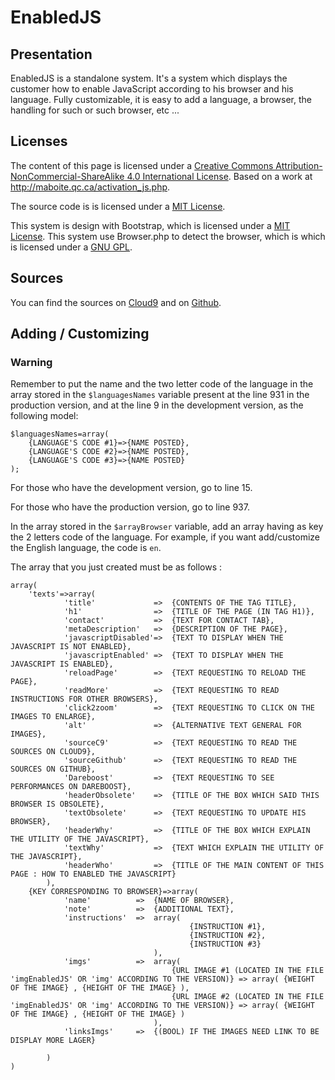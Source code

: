 EnabledJS
=========

## Presentation ##

EnabledJS is a standalone system. It's a system which displays the customer how to enable JavaScript according to his browser and his language. Fully customizable, it is easy to add a language, a browser, the handling for such or such browser, etc ...

## Licenses ##

The content of this page is licensed under a [Creative Commons Attribution-NonCommercial-ShareAlike 4.0 International License](http://creativecommons.org/licenses/by-nc-sa/4.0/).
Based on a work at http://maboite.qc.ca/activation_js.php.

The source code is is licensed under a [MIT License](http://choosealicense.com/licenses/mit/).

This system is design with Bootstrap, which is licensed under a [MIT License](https://github.com/twbs/bootstrap/blob/master/LICENSE).
This system use Browser.php to detect the browser, which is which is licensed under a [GNU GPL](https://github.com/cbschuld/Browser.php/blob/master/lib/Browser.php#L11-L22).

## Sources ##

You can find the sources on [Cloud9](https://c9.io/ajabep/enabled_js) and on [Github](https://github.com/ajabep/EnabledJS).

## Adding / Customizing ##

### Warning ###
Remember to put the name and the two letter code of the language in the array stored in the `$languagesNames` variable present at the line 931 in the production version, and at the line 9 in the development version, as the following model:

    $languagesNames=array(
        {LANGUAGE'S CODE #1}=>{NAME POSTED},
        {LANGUAGE'S CODE #2}=>{NAME POSTED},
        {LANGUAGE'S CODE #3}=>{NAME POSTED}
    );

For those who have the development version, go to line 15.

For those who have the production version, go to line 937.

In the array stored in the `$arrayBrowser` variable, add an array having as key the 2 letters code of the language. For example, if you want add/customize the English language, the code is `en`.

The array that you just created must be as follows :

    array(
        'texts'=>array(
                'title'             =>  {CONTENTS OF THE TAG TITLE},
                'h1'                =>  {TITLE OF THE PAGE (IN TAG H1)},
                'contact'           =>  {TEXT FOR CONTACT TAB},
                'metaDescription'   =>  {DESCRIPTION OF THE PAGE},
                'javascriptDisabled'=>  {TEXT TO DISPLAY WHEN THE JAVASCRIPT IS NOT ENABLED},
                'javascriptEnabled' =>  {TEXT TO DISPLAY WHEN THE JAVASCRIPT IS ENABLED},
                'reloadPage'        =>  {TEXT REQUESTING TO RELOAD THE PAGE},
                'readMore'          =>  {TEXT REQUESTING TO READ INSTRUCTIONS FOR OTHER BROWSERS},
                'click2zoom'        =>  {TEXT REQUESTING TO CLICK ON THE IMAGES TO ENLARGE},
                'alt'               =>  {ALTERNATIVE TEXT GENERAL FOR IMAGES},
                'sourceC9'          =>  {TEXT REQUESTING TO READ THE SOURCES ON CLOUD9},
                'sourceGithub'      =>  {TEXT REQUESTING TO READ THE SOURCES ON GITHUB},
                'Dareboost'         =>  {TEXT REQUESTING TO SEE PERFORMANCES ON DAREBOOST},
                'headerObsolete'    =>  {TITLE OF THE BOX WHICH SAID THIS BROWSER IS OBSOLETE},
                'textObsolete'      =>  {TEXT REQUESTING TO UPDATE HIS BROWSER},
                'headerWhy'         =>  {TITLE OF THE BOX WHICH EXPLAIN THE UTILITY OF THE JAVASCRIPT},
                'textWhy'           =>  {TEXT WHICH EXPLAIN THE UTILITY OF THE JAVASCRIPT},
                'headerWho'         =>  {TITLE OF THE MAIN CONTENT OF THIS PAGE : HOW TO ENABLED THE JAVASCRIPT}
            ),
        {KEY CORRESPONDING TO BROWSER}=>array(
                'name'          =>  {NAME OF BROWSER},
                'note'          =>  {ADDITIONAL TEXT},
                'instructions'  =>  array(
                                            {INSTRUCTION #1},
                                            {INSTRUCTION #2},
                                            {INSTRUCTION #3}
                                    ),
                'imgs'          =>  array(
                                        {URL IMAGE #1 (LOCATED IN THE FILE 'imgEnabledJS' OR 'img' ACCORDING TO THE VERSION)} => array( {WEIGHT OF THE IMAGE} , {HEIGHT OF THE IMAGE} ),
                                        {URL IMAGE #2 (LOCATED IN THE FILE 'imgEnabledJS' OR 'img' ACCORDING TO THE VERSION)} => array( {WEIGHT OF THE IMAGE} , {HEIGHT OF THE IMAGE} )
                                    ),
                'linksImgs'     =>  {(BOOL) IF THE IMAGES NEED LINK TO BE DISPLAY MORE LAGER}
                
            )
    )




